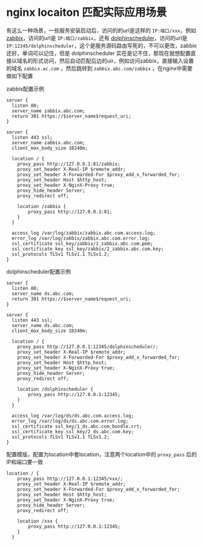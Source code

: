# nginx locaiton 匹配实际应用场景



有这么一种场景，一些服务安装启动后，访问的的url是这样的 `IP:端口/xxx`，例如 [zabbix](https://github.com/zabbix/zabbix)，访问的url是 `IP:端口/zabbix`，还有 [dolphinscheduler](https://github.com/apache/incubator-dolphinscheduler)，访问的url是 `IP:12345/dolphinscheduler`，这个是服务源码路由写死的，不可以更改，zabbix还好，单词可以记住，但是 dolphinscheduler 实在是记不住，那现在就想配置直接以域名的形式访问，然后自动匹配后边的uir，例如访问zabbix，直接输入设置的域名 `zabbix.ac.com` ，然后跳转到 `zabbix.abc.com/zabbix` ，在nginx中需要做如下配置





zabbix配置示例

```nginx
server {
  listen 80;
  server_name zabbix.abc.com;
  return 301 https://$server_name$request_uri;
}

server {
  listen 443 ssl;
  server_name zabbix.abc.com;
  client_max_body_size 10240m;

  location / {
    proxy_pass http://127.0.0.1:81/zabbix;
    proxy_set_header X-Real-IP $remote_addr;
    proxy_set_header X-Forwarded-For $proxy_add_x_forwarded_for;
    proxy_set_header Host $http_host;
    proxy_set_header X-NginX-Proxy true;
    proxy_hide_header Server;
    proxy_redirect off;

    location /zabbix {
        proxy_pass http://127.0.0.1:81;
    }
  }

  access_log /var/log/zabbix/zabbix.abc.com.access.log;
  error_log /var/log/zabbix/zabbix.abc.com.error.log;
  ssl_certificate ssl_key/zabbix/1_zabbix.abc.com.pem;
  ssl_certificate_key ssl_key/zabbix/2_zabbix.abc.com.key;
  ssl_protocols TLSv1 TLSv1.1 TLSv1.2;
}
```





dolphinscheduler配置示例

```nginx
server {
  listen 80;
  server_name ds.abc.com;
  return 301 https://$server_name$request_uri;
}

server {
  listen 443 ssl;
  server_name ds.abc.com;
  client_max_body_size 10240m;

  location / {
    proxy_pass http://127.0.0.1:12345/dolphinscheduler/;
    proxy_set_header X-Real-IP $remote_addr;
    proxy_set_header X-Forwarded-For $proxy_add_x_forwarded_for;
    proxy_set_header Host $http_host;
    proxy_set_header X-NginX-Proxy true;
    proxy_hide_header Server;
    proxy_redirect off;

    location /dolphinscheduler {
        proxy_pass http://127.0.0.1:12345;
    }
  }

  access_log /var/log/ds/ds.abc.com.access.log;
  error_log /var/log/ds/ds.abc.com.error.log;
  ssl_certificate ssl_key/1_ds.abc.com_bundle.crt;
  ssl_certificate_key ssl_key/2_ds.abc.com.key;
  ssl_protocols TLSv1 TLSv1.1 TLSv1.2;
}
```





配置模版，配置为location中套location，注意两个location中的 `proxy_pass` 后的IP和端口要一致

```nginx
location / {
    proxy_pass http://127.0.0.1:12345/xxx/;
    proxy_set_header X-Real-IP $remote_addr;
    proxy_set_header X-Forwarded-For $proxy_add_x_forwarded_for;
    proxy_set_header Host $http_host;
    proxy_set_header X-NginX-Proxy true;
    proxy_hide_header Server;
    proxy_redirect off;

    location /xxx {
        proxy_pass http://127.0.0.1:12345;
    }
  }
```

